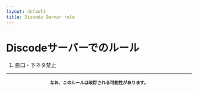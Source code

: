 ```yaml
---
layout: default
title: Discode Server rule
---
```


# Discodeサーバーでのルール

1. 悪口・下ネタ禁止

---
<div align="center">
    <small><strong>なお、このルールは改訂される可能性があります。</strong></small>
</div>